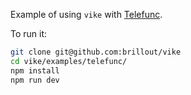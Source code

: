 Example of using `vike` with [Telefunc](https://telefunc.com).

To run it:

```bash
git clone git@github.com:brillout/vike
cd vike/examples/telefunc/
npm install
npm run dev
```

